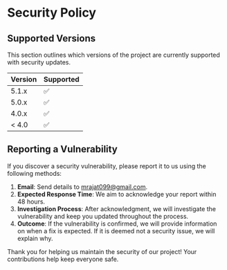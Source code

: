 # Security Policy

## Supported Versions

This section outlines which versions of the project are currently supported with security updates.

| Version | Supported          |
| ------- | ------------------ |
| 5.1.x   | :white_check_mark: |
| 5.0.x   | :white_check_mark: |
| 4.0.x   | :white_check_mark: |
| < 4.0   | :white_check_mark: |

## Reporting a Vulnerability

If you discover a security vulnerability, please report it to us using the following methods:

1. **Email**: Send details to [mrajat099@gmail.com](mailto:mrajat099@gmail.com).
2. **Expected Response Time**: We aim to acknowledge your report within 48 hours.
3. **Investigation Process**: After acknowledgment, we will investigate the vulnerability and keep you updated throughout the process.
4. **Outcome**: If the vulnerability is confirmed, we will provide information on when a fix is expected. If it is deemed not a security issue, we will explain why.

Thank you for helping us maintain the security of our project! Your contributions help keep everyone safe.
